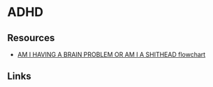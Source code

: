 # ADHD

## Resources
- [AM I HAVING A BRAIN PROBLEM OR AM I A SHITHEAD flowchart](./assets/procrastination_checklist.png)

## Links
